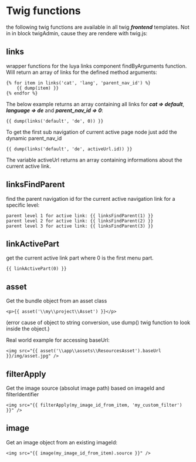 Twig functions
==============

the following twig functions are available in all twig ***frontend*** templates. Not in in block twigAdmin, cause they are rendere with twig.js:


links
-----
wrapper functions for the luya links component findByArguments function. Will return an array of links for the defined method arguments:

```
{% for item in links('cat', 'lang', 'parent_nav_id') %}
	{{ dump(item) }}
{% endfor %}
```

The below example returns an array containing all links for ***cat => default***, ***language => de*** and ***parent_nav_id =>  0***:

```
{{ dump(links('default', 'de', 0)) }}
```

To get the first sub navigation of current active page node just add the dynamic parent_nav_id

```
{{ dump(links('default', 'de', activeUrl.id)) }}
```

The variable activeUrl returns an array containing informations about the current active link.


linksFindParent
---------------
find the parent navigation id for the current active navigation link for a specific level:

```
parent level 1 for active link: {{ linksFindParent(1) }}
parent level 2 for active link: {{ linksFindParent(2) }}
parent level 3 for active link: {{ linksFindParent(3) }}
```

linkActivePart
---------------
get the current active link part where 0 is the first menu part.

```
{{ linkActivePart(0) }}
```

asset
-----
Get the bundle object from an asset class

```
<p>{{ asset('\\my\\project\\Asset') }}</p>
```

(error cause of object to string conversion, use dump() twig function to look inside the object.)

Real world example for accessing baseUrl:

```
<img src="{{ asset('\\app\\assets\\ResourcesAsset').baseUrl }}/img/asset.jpg" />
```

filterApply
-----------
Get the image source (absolut image path) based on imageId and filterIdentifier

```
<img src="{{ filterApply(my_image_id_from_item, 'my_custom_filter') }}" />
```

image
------
Get an image object from an existing imageId:

```
<img src="{{ image(my_image_id_from_item).source }}" />
```
